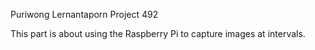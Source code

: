 Puriwong Lernantaporn
Project 492

This part is about using the Raspberry Pi to capture images at intervals.
